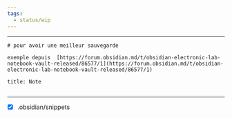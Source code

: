 ```yaml
---
tags:
  - status/wip
---
```


---


````ad-tip
# pour avoir une meilleur sauvegarde

exemple depuis  [https://forum.obsidian.md/t/obsidian-electronic-lab-notebook-vault-released/86577/1](https://forum.obsidian.md/t/obsidian-electronic-lab-notebook-vault-released/86577/1)
````

````ad-note
title: Note


````

---

- [x] .obsidian/snippets
